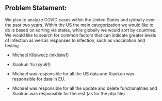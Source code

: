 ## Problem Statement: 
We plan to analyze COVID cases within the United States and globally over the past two years. Within the US the main categorization we would like to do is based on sorting via states, while globally we would sort by countries. We would like to search for common factors that can indicate greater levels of infection as well as responses to infection, such as vaccination and testing.


- Michael Klisiwecz (mklisiw1)
- Xiaokun Yu (xyu61)


- Michael was responsible for all the US data and Xiaokun was responsible for data in EU.
- Michael was responsible for all the update and delete functionalities and Xiaokun was responsible for the rest (as for the php file)

